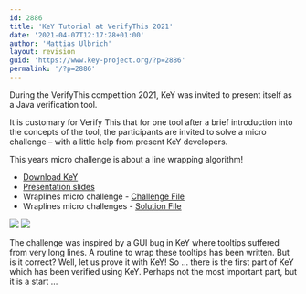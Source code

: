 ```yaml
---
id: 2886
title: 'KeY Tutorial at VerifyThis 2021'
date: '2021-04-07T12:17:28+01:00'
author: 'Mattias Ulbrich'
layout: revision
guid: 'https://www.key-project.org/?p=2886'
permalink: '/?p=2886'
---
```


During the VerifyThis competition 2021, KeY was invited to present itself as a Java verification tool.

It is customary for Verify This that for one tool after a brief introduction into the concepts of the tool, the participants are invited to solve a micro challenge – with a little help from present KeY developers.

This years micro challenge is about a line wrapping algorithm!

- [Download KeY](https://www.key-project.org/download/)
- [Presentation slides](https://www.key-project.org/wp-content/uploads/2021/03/slides.pdf)
- Wraplines micro challenge - [Challenge File](https://www.key-project.org/wp-content/uploads/2021/03/WrapUtils.java)
- Wraplines micro challenges - [Solution File](https://www.key-project.org/wp-content/uploads/2021/03/WrapUtilsSolution.java)

![](https://www.key-project.org/wp-content/uploads/2021/03/tooltip1-300x191.png) ![](https://www.key-project.org/wp-content/uploads/2021/03/tooltip2-300x203.png)

The challenge was inspired by a GUI bug in KeY where tooltips suffered from very long lines. A routine to wrap these tooltips has been written. But is it correct? Well, let us prove it with KeY! So ... there is the first part of KeY which has been verified using KeY. Perhaps not the most important part, but it is a start ...